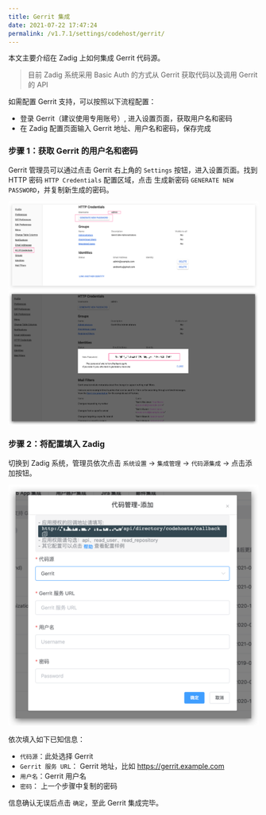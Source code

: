 ```yaml
---
title: Gerrit 集成
date: 2021-07-22 17:47:24
permalink: /v1.7.1/settings/codehost/gerrit/
---
```


本文主要介绍在 Zadig 上如何集成 Gerrit 代码源。

> 目前 Zadig 系统采用 Basic Auth 的方式从 Gerrit 获取代码以及调用 Gerrit 的 API

如需配置 Gerrit 支持，可以按照以下流程配置：

- 登录 Gerrit（建议使用专用账号）, 进入设置页面，获取用户名和密码
- 在 Zadig 配置页面输入 Gerrit 地址、用户名和密码，保存完成

### 步骤 1：获取 Gerrit 的用户名和密码

Gerrit 管理员可以通过点击 Gerrit 右上角的 `Settings` 按钮，进入设置页面。找到 HTTP 密码 `HTTP Credentials` 配置区域，点击
生成新密码 `GENERATE NEW PASSWORD`，并复制新生成的密码。

![gerrit-settings](../_images/gerrit1.png)
![gerrit-generate-password](../_images/gerrit2.png)

### 步骤 2：将配置填入 Zadig

切换到 Zadig 系统，管理员依次点击 `系统设置` -> `集成管理` -> `代码源集成` -> 点击添加按钮。

![gerrit-integration](../_images/gerrit3.png)

依次填入如下已知信息：

- `代码源`：此处选择 Gerrit
- `Gerrit 服务 URL`： Gerrit 地址，比如 https://gerrit.example.com
- `用户名`：Gerrit 用户名
- `密码`： 上一个步骤中复制的密码

信息确认无误后点击 `确定`，至此 Gerrit 集成完毕。